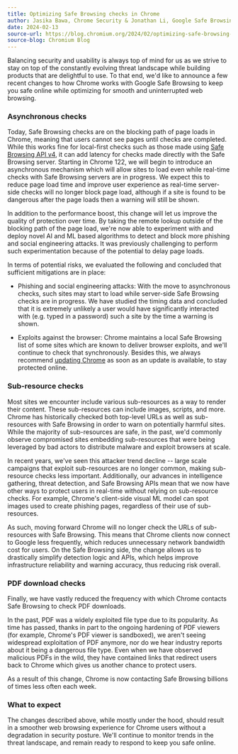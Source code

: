 ```yaml
---
title: Optimizing Safe Browsing checks in Chrome
author: Jasika Bawa, Chrome Security & Jonathan Li, Google Safe Browsing
date: 2024-02-13
source-url: https://blog.chromium.org/2024/02/optimizing-safe-browsing-checks-in.html
source-blog: Chromium Blog
---
```


Balancing security and usability is always top of mind for us as we strive to stay on top of the constantly evolving threat landscape while building products that are delightful to use. To that end, we'd like to announce a few recent changes to how Chrome works with Google Safe Browsing to keep you safe online while optimizing for smooth and uninterrupted web browsing.

### Asynchronous checks

Today, Safe Browsing checks are on the blocking path of page loads in Chrome, meaning that users cannot see pages until checks are completed. While this works fine for local-first checks such as those made using [Safe Browsing API v4](https://developers.google.com/safe-browsing/v4), it can add latency for checks made directly with the Safe Browsing server. Starting in Chrome 122, we will begin to introduce an asynchronous mechanism which will allow sites to load even while real-time checks with Safe Browsing servers are in progress. We expect this to reduce page load time and improve user experience as real-time server-side checks will no longer block page load, although if a site is found to be dangerous after the page loads then a warning will still be shown.

In addition to the performance boost, this change will let us improve the quality of protection over time. By taking the remote lookup outside of the blocking path of the page load, we're now able to experiment with and deploy novel AI and ML based algorithms to detect and block more phishing and social engineering attacks. It was previously challenging to perform such experimentation because of the potential to delay page loads.

In terms of potential risks, we evaluated the following and concluded that sufficient mitigations are in place:

- Phishing and social engineering attacks: With the move to asynchronous checks, such sites may start to load while server-side Safe Browsing checks are in progress. We have studied the timing data and concluded that it is extremely unlikely a user would have significantly interacted with (e.g. typed in a password) such a site by the time a warning is shown.

- Exploits against the browser: Chrome maintains a local Safe Browsing list of some sites which are known to deliver browser exploits, and we'll continue to check that synchronously. Besides this, we always recommend [updating Chrome](https://support.google.com/chrome/answer/95414) as soon as an update is available, to stay protected online.

### Sub-resource checks

Most sites we encounter include various sub-resources as a way to render their content. These sub-resources can include images, scripts, and more. Chrome has historically checked both top-level URLs as well as sub-resources with Safe Browsing in order to warn on potentially harmful sites. While the majority of sub-resources are safe, in the past, we'd commonly observe compromised sites embedding sub-resources that were being leveraged by bad actors to distribute malware and exploit browsers at scale.

In recent years, we've seen this attacker trend decline -- large scale campaigns that exploit sub-resources are no longer common, making sub-resource checks less important. Additionally, our advances in intelligence gathering, threat detection, and Safe Browsing APIs mean that we now have other ways to protect users in real-time without relying on sub-resource checks. For example, Chrome's client-side visual ML model can spot images used to create phishing pages, regardless of their use of sub-resources.

As such, moving forward Chrome will no longer check the URLs of sub-resources with Safe Browsing. This means that Chrome clients now connect to Google less frequently, which reduces unnecessary network bandwidth cost for users. On the Safe Browsing side, the change allows us to drastically simplify detection logic and APIs, which helps improve infrastructure reliability and warning accuracy, thus reducing risk overall.

### PDF download checks

Finally, we have vastly reduced the frequency with which Chrome contacts Safe Browsing to check PDF downloads.

In the past, PDF was a widely exploited file type due to its popularity. As time has passed, thanks in part to the ongoing hardening of PDF viewers (for example, Chrome's PDF viewer is sandboxed), we aren't seeing widespread exploitation of PDF anymore, nor do we hear industry reports about it being a dangerous file type. Even when we have observed malicious PDFs in the wild, they have contained links that redirect users back to Chrome which gives us another chance to protect users.

As a result of this change, Chrome is now contacting Safe Browsing billions of times less often each week.

### What to expect

The changes described above, while mostly under the hood, should result in a smoother web browsing experience for Chrome users without a degradation in security posture. We'll continue to monitor trends in the threat landscape, and remain ready to respond to keep you safe online.
